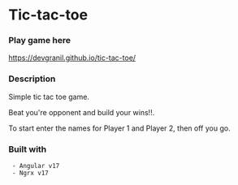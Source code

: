 # Tic-tac-toe


### Play game here
https://devgranil.github.io/tic-tac-toe/

### Description
Simple tic tac toe game.

Beat you're opponent and build your wins!!.

To start enter the names for Player 1 and Player 2, then off you go.




### Built with
     - Angular v17
     - Ngrx v17



